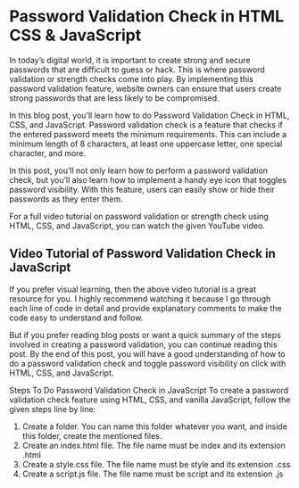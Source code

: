 # Password Validation Check in HTML CSS & JavaScript


In today’s digital world, it is important to create strong and secure passwords that are difficult to guess or hack. This is where password validation or strength checks come into play. By implementing this password validation feature, website owners can ensure that users create strong passwords that are less likely to be compromised.

In this blog post, you’ll learn how to do Password Validation Check in HTML, CSS, and JavaScript. Password validation check is a feature that checks if the entered password meets the minimum requirements. This can include a minimum length of 8 characters, at least one uppercase letter, one special character, and more.

In this post, you’ll not only learn how to perform a password validation check, but you’ll also learn how to implement a handy eye icon that toggles password visibility. With this feature, users can easily show or hide their passwords as they enter them.

For a full video tutorial on password validation or strength check using HTML, CSS, and JavaScript, you can watch the given YouTube video.

## Video Tutorial of Password Validation Check in JavaScript


If you prefer visual learning, then the above video tutorial is a great resource for you. I highly recommend watching it because I go through each line of code in detail and provide explanatory comments to make the code easy to understand and follow.

But if you prefer reading blog posts or want a quick summary of the steps involved in creating a password validation, you can continue reading this post. By the end of this post, you will have a good understanding of how to do a password validation check and toggle password visibility on click with HTML, CSS, and JavaScript.

Steps To Do Password Validation Check in JavaScript
To create a password validation check feature using HTML, CSS, and vanilla JavaScript, follow the given steps line by line:

1. Create a folder. You can name this folder whatever you want, and inside this folder, create the mentioned files.
2. Create an index.html file. The file name must be index and its extension .html
3. Create a style.css file. The file name must be style and its extension .css
4. Create a script.js file. The file name must be script and its extension .js
